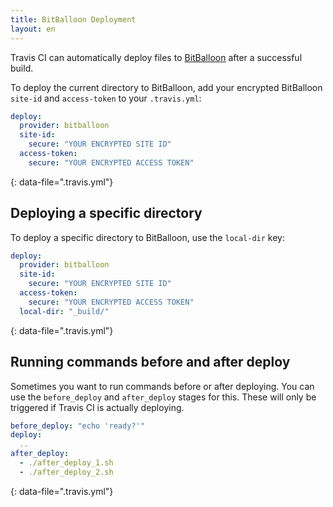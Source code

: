 ```yaml
---
title: BitBalloon Deployment
layout: en
---
```


Travis CI can automatically deploy files to
[BitBalloon](https://www.bitballoon.com/) after a successful build.

To deploy the current directory to BitBalloon, add your encrypted BitBalloon `site-id` and `access-token` to your `.travis.yml`:

```yaml
deploy:
  provider: bitballoon
  site-id:
    secure: "YOUR ENCRYPTED SITE ID"
  access-token:
    secure: "YOUR ENCRYPTED ACCESS TOKEN"
```

{: data-file=".travis.yml"}

## Deploying a specific directory

To deploy a specific directory to BitBalloon, use the `local-dir` key:

```yaml
deploy:
  provider: bitballoon
  site-id:
    secure: "YOUR ENCRYPTED SITE ID"
  access-token:
    secure: "YOUR ENCRYPTED ACCESS TOKEN"
  local-dir: "_build/"
```

{: data-file=".travis.yml"}

## Running commands before and after deploy

Sometimes you want to run commands before or after deploying. You can use
the `before_deploy` and `after_deploy` stages for this. These will only be
triggered if Travis CI is actually deploying.

```yaml
before_deploy: "echo 'ready?'"
deploy:
  ..
after_deploy:
  - ./after_deploy_1.sh
  - ./after_deploy_2.sh
```

{: data-file=".travis.yml"}
